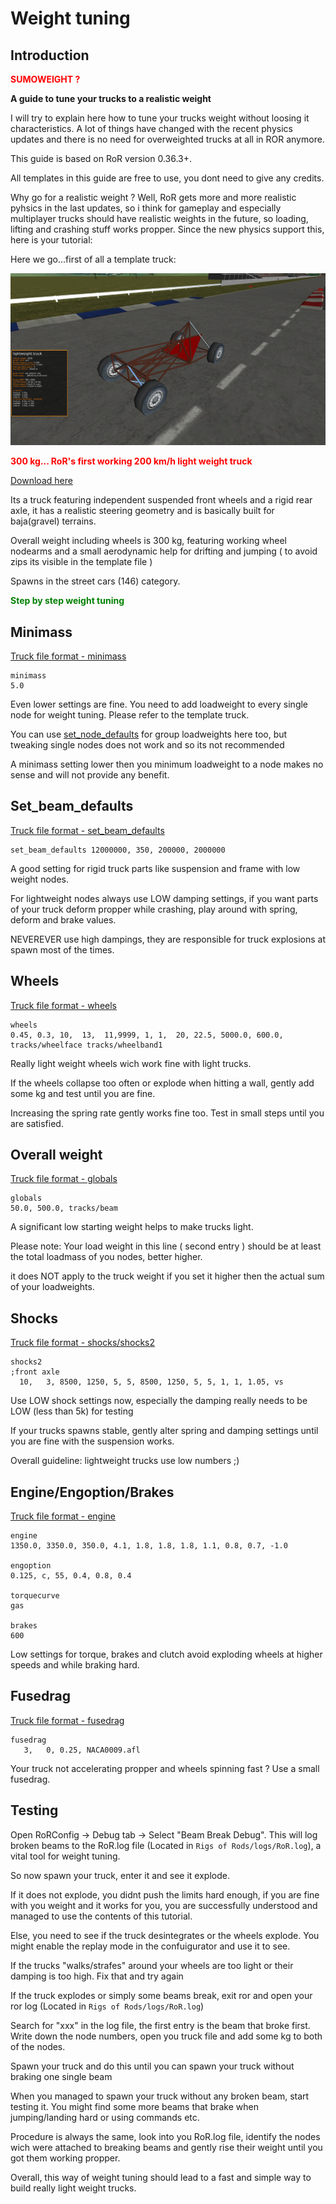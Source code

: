 Weight tuning
============


## Introduction

<b><font color="red">SUMOWEIGHT ?</font></b> 

**A guide to tune your trucks to a realistic weight**

I will try to explain here how to tune your trucks weight without loosing it characteristics.
A lot of things have changed with the recent physics updates and there is no need for overweighted trucks at all in ROR anymore.


This guide is based on RoR version 0.36.3+.


All templates in this guide are free to use, you dont need to give any credits.

Why go for a realistic weight ? Well, RoR gets more and more realistic pyhsics in the last updates, so i think for gameplay and especially multiplayer trucks should have realistic weights in the future, so loading, lifting and crashing stuff works propper.
Since the new physics support this, here is your tutorial:

Here we go...first of all a template truck:

![Lightweight-truck](/images/lightweight-truck.png)

<b><font color="red">300 kg... RoR's first working 200 km/h light weight truck</font></b> 

[Download here](/download/lightweight.truck)

Its a truck featuring independent suspended front wheels and a rigid rear axle, it has a realistic steering geometry and is basically built for baja(gravel) terrains.

Overall weight including wheels is 300 kg, featuring working wheel nodearms and a small aerodynamic help for drifting and jumping ( to avoid zips its visible in the template file )

Spawns in the street cars (146) category.


<b><font color="green">Step by step weight tuning</font></b>

## Minimass

[Truck file format - minimass](http://docs.rigsofrods.org/vehicle-creation/fileformat-truck/#minimass)

```
minimass
5.0
```

Even lower settings are fine. You need to add loadweight to every single node for weight tuning. Please refer to the template truck.

You can use [set_node_defaults](http://docs.rigsofrods.org/vehicle-creation/fileformat-truck/#set_node_defaults) for group loadweights here too, but tweaking single nodes does not work and so its not recommended

A minimass setting lower then you minimum loadweight to a node makes no sense and will not provide any benefit.

## Set_beam_defaults

[Truck file format - set_beam_defaults](http://docs.rigsofrods.org/vehicle-creation/fileformat-truck/#set_beam_defaults)

```
set_beam_defaults 12000000, 350, 200000, 2000000
```

A  good setting for rigid truck parts like suspension and frame with low weight nodes.

For lightweight nodes always use LOW damping settings, if you want parts of your truck deform propper while crashing, play around with spring, deform and brake values.

NEVEREVER use high dampings, they are responsible for truck explosions at spawn most of the times.

## Wheels

[Truck file format - wheels](http://docs.rigsofrods.org/vehicle-creation/fileformat-truck/#wheels)

```
wheels
0.45, 0.3, 10,  13,  11,9999, 1, 1,  20, 22.5, 5000.0, 600.0, tracks/wheelface tracks/wheelband1
```

Really light weight wheels wich work fine with light trucks. 

If the wheels collapse too often or explode when hitting a wall, gently add some kg and test until you are fine. 

Increasing the spring rate gently works fine too. Test in small steps until you are satisfied.

## Overall weight

[Truck file format - globals](http://docs.rigsofrods.org/vehicle-creation/fileformat-truck/#globals)

```
globals
50.0, 500.0, tracks/beam
```

A significant low starting weight helps to make trucks light.

Please note: Your load weight in this line ( second entry ) should be at least the total loadmass of you nodes, better higher. 

it does NOT apply to the truck weight if you set it higher then the actual sum of your loadweights.

## Shocks

[Truck file format - shocks/shocks2](http://docs.rigsofrods.org/vehicle-creation/fileformat-truck/#shocks)

```
shocks2
;front axle
  10,   3, 8500, 1250, 5, 5, 8500, 1250, 5, 5, 1, 1, 1.05, vs
```

Use LOW shock settings now, especially the damping really needs to be LOW (less than 5k) for testing


If your trucks spawns stable, gently alter spring and damping settings until you are fine with the suspension works.

Overall guideline: lightweight trucks use low numbers ;)

## Engine/Engoption/Brakes

[Truck file format - engine](http://docs.rigsofrods.org/vehicle-creation/fileformat-truck/#engine)

```
engine
1350.0, 3350.0, 350.0, 4.1, 1.8, 1.8, 1.8, 1.1, 0.8, 0.7, -1.0

engoption
0.125, c, 55, 0.4, 0.8, 0.4

torquecurve
gas

brakes
600
```

Low settings for torque, brakes and clutch avoid exploding wheels at higher speeds and while braking hard.

## Fusedrag

[Truck file format - fusedrag](http://docs.rigsofrods.org/vehicle-creation/fileformat-truck/#fusedrag)

```
fusedrag
   3,   0, 0.25, NACA0009.afl
```

Your truck not accelerating propper and wheels spinning fast ? Use a small fusedrag.

## Testing

Open RoRConfig -> Debug tab -> Select "Beam Break Debug". This will log broken beams to the RoR.log file (Located in `Rigs of Rods/logs/RoR.log`), a vital tool for weight tuning.

So now spawn your truck, enter it and see it explode.


If it does not explode, you didnt push the limits hard enough, if you are fine with you weight and it works for you, you are successfully understood and managed to use the contents of this tutorial.


Else, you need to see if the truck desintegrates or the wheels explode. You might enable the replay mode in the confuigurator and use it to see.


If the trucks "walks/strafes" around your wheels are too light or their damping is too high. Fix that and try again

If the truck explodes or simply some beams break, exit ror and open your ror log (Located in `Rigs of Rods/logs/RoR.log`)

Search for "xxx" in the log file, the first entry is the beam that broke first. Write down the node numbers, open you truck file and add some kg to both of the nodes.

Spawn your truck and do this until you can spawn your truck without braking one single beam

When you managed to spawn your truck without any broken beam, start testing it. You might find some more beams that brake when jumping/landing hard or using commands etc.

Procedure is always the same, look into you RoR.log file, identify the nodes wich were attached to breaking beams and gently rise their weight until you got them working propper.

Overall, this way of weight tuning should lead to a fast and simple way to build really light weight trucks.










